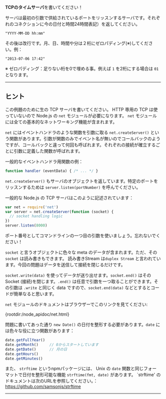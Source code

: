 **TCPのタイムサーバ**を書いてください！

サーバは最初の引数で供給されているポートをリッスンするサーバです。それぞれのコネクションに今の日付と時間24時間表記）を返してください。

```
"YYYY-MM-DD hh:mm"
```

その後は改行です。月、日、時間や分は２桁にゼロパディング(※)してください。例：

```
"2013-07-06 17:42"
```

※ ゼロパディング：足りない桁を0で埋める事。例えば `1` を2桁にする場合は `01` となります。

----------------------------------------------------------------------
## ヒント

この例題のために生の TCP サーバを書いてください。 HTTP 専用の TCP は使っていないので Node.js の `net` モジュールが必要になります。 `net` モジュールには全ての基本的なネットワーキング機能が含まれます。

`net` にはイベントハンドラのような関数を引数に取る `net.createServer()` という関数があります。引数が関数のみでイベント名が無いのでコールバックのようですが、コールバックと違って何回も呼ばれます。それぞれの接続が確立するごとに引数に定義した関数が呼ばれます。

一般的なイベントハンドラ用関数の例：

```js
function handler (eventData) { /* ... */ }
```

`net.createServer()` もサーバのオブジェクトを返しています。特定のポートをリッスンするためは `server.listen(portNumber)` を呼んでください。

一般的な Node.js の TCP サーバはこのように記述されています：

```js
var net = require('net')
var server = net.createServer(function (socket) {
  // socket handling logic
})
server.listen(8000)
```

ポート番号としてコマンドラインの一つ目の引数を使いましょう。忘れないでください！

`socket` と言うオブジェクトに色々な meta のデータが含まれます。ただ、その `socket` は読み書きもできます。 読み書きStream は`duplex Stream` と言われています。今回の問題はデータを送信して接続を閉じるだけです。

`socket.write(data)` を使ってデータが送り出せます。`socket.end()` はその Socket (接続)を閉じます。`.end()` は任意で引数を一つ取ることができます。その引数は `.write` と同じく data ですので、`socket.end(data)` などとするとコードが簡単なると思います。 

`net` モジュールのドキュメントはブラウザーでこのリンクを見てください:

  {rootdir:/node_apidoc/net.html}

問題に書いてあった通り `new Date()` の日付を整形する必要があります。`date` には色々な役に立つ関数があります：

```js
date.getFullYear()
date.getMonth()     // 0からスタートしています
date.getDate()      // 月の日
date.getHours()
date.getMinutes()
```

また、 `strftime` というnpmパッケージには、 Unix の `date` 関数と同じフォーマットで日付を整形可能な機能 `strftime(fmt, date)` があります。 `strftime' のドキュメントは次のURLを参照してください。：https://github.com/samsonjs/strftime

----------------------------------------------------------------------
